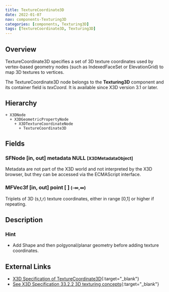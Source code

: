```yaml
---
title: TextureCoordinate3D
date: 2022-01-07
nav: components-Texturing3D
categories: [components, Texturing3D]
tags: [TextureCoordinate3D, Texturing3D]
---
```

<style>
.post h3 {
  word-spacing: 0.2em;
}
</style>

## Overview

TextureCoordinate3D specifies a set of 3D texture coordinates used by vertex-based geometry nodes (such as IndexedFaceSet or ElevationGrid) to map 3D textures to vertices.

The TextureCoordinate3D node belongs to the **Texturing3D** component and its container field is *texCoord.* It is available since X3D version 3.1 or later.

## Hierarchy

```
+ X3DNode
  + X3DGeometricPropertyNode
    + X3DTextureCoordinateNode
      + TextureCoordinate3D
```

## Fields

### SFNode [in, out] **metadata** NULL <small>[X3DMetadataObject]</small>

Metadata are not part of the X3D world and not interpreted by the X3D browser, but they can be accessed via the ECMAScript interface.

### MFVec3f [in, out] **point** [ ] <small>(-∞,∞)</small>

Triplets of 3D (s,t,r) texture coordinates, either in range [0,1] or higher if repeating.

## Description

### Hint

- Add Shape and then polgyonal/planar geometry before adding texture coordinates.

## External Links

- [X3D Specification of TextureCoordinate3D](https://www.web3d.org/documents/specifications/19775-1/V4.0/Part01/components/texture3D.html#TextureCoordinate3D){:target="_blank"}
- [See X3D Specification 33.2.2 3D texturing concepts](https://www.web3d.org/documents/specifications/19775-1/V4.0/Part01/components/texture3D.html#3DTextureconcepts){:target="_blank"}
